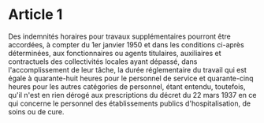 # Article 1

Des indemnités horaires pour travaux supplémentaires pourront être accordées, à compter du 1er janvier 1950 et dans les conditions ci-après déterminées, aux fonctionnaires ou agents titulaires, auxiliaires et contractuels des collectivités locales ayant dépassé, dans l'accomplissement de leur tâche, la durée réglementaire du travail qui est égale à quarante-huit heures pour le personnel de service et quarante-cinq heures pour les autres catégories de personnel, étant entendu, toutefois, qu'il n'est en rien dérogé aux prescriptions du décret du 22 mars 1937 en ce qui concerne le personnel des établissements publics d'hospitalisation, de soins ou de cure.
